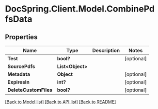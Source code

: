 # DocSpring.Client.Model.CombinePdfsData
## Properties

Name | Type | Description | Notes
------------ | ------------- | ------------- | -------------
**Test** | **bool?** |  | [optional] 
**SourcePdfs** | **List&lt;Object&gt;** |  | 
**Metadata** | **Object** |  | [optional] 
**ExpiresIn** | **int?** |  | [optional] 
**DeleteCustomFiles** | **bool?** |  | [optional] 

[[Back to Model list]](../README.md#documentation-for-models) [[Back to API list]](../README.md#documentation-for-api-endpoints) [[Back to README]](../README.md)

